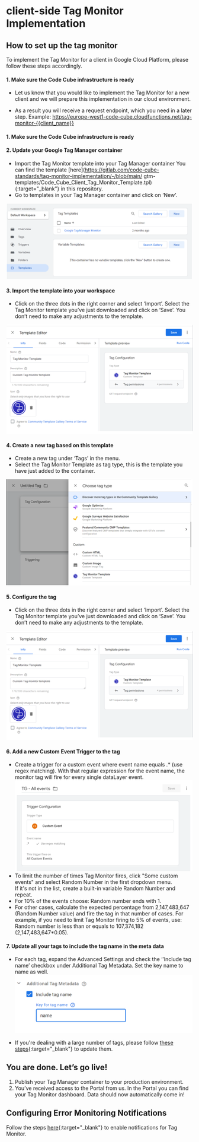 # client-side Tag Monitor Implementation

## How to set up the tag monitor

To implement the Tag Monitor for a client in Google Cloud Platform, please follow these steps accordingly.             

#### 1. **Make sure the Code Cube infrastructure is ready**

   -  Let us know that you would like to implement the Tag Monitor for a new client and we will prepare this implementation in our cloud environment.

   -   As a result you will receive a request endpoint, which you need in a later step. Example: https://europe-west1-code-cube.cloudfunctions.net/tag-monitor-{{client_name}}                



#### 1. **Make sure the Code Cube infrastructure is ready**

#### 2. **Update your Google Tag Manager container**

   -   Import the Tag Monitor template into your Tag Manager container
      You can find the template [here](https://gitlab.com/code-cube-standards/tag-monitor-implementation/-/blob/main/   gtm-templates/Code_Cube_Client_Tag_Monitor_Template.tpl){:target="_blank"} in this repository.
   -   Go to templates in your Tag Manager container and click on ‘New’.

   ![add-template](../images/import-temp.png)

#### 3. **Import the template into your workspace**      


   -   Click on the three dots in the right corner and select ‘Import’. Select the Tag Monitor template you’ve just       downloaded and click on ‘Save’. You don’t need to make any adjustments to the template.

   ![import-template](../images/temp-editor.png)

#### 4. **Create a new tag based on this template**

   -   Create a new tag under ‘Tags’ in the menu.
   -   Select the Tag Monitor Template as tag type, this is the template you have just added to the container.
   
   ![add-tag](../images/create-tag.png)

#### 5. **Configure the tag**


   -   Click on the three dots in the right corner and select ‘Import’. Select the Tag Monitor template you’ve just       downloaded and click on ‘Save’. You don’t need to make any adjustments to the template.

   ![import-template](../images/temp-editor.png)                 


#### 6. **Add a new Custom Event Trigger to the tag**


   - Create a trigger for a custom event where event name equals .\* (use regex matching). With that regular expression for the event name, the monitor tag will fire for every single dataLayer event.
   ![add-trigger](../images/add-trigger.png)
   - To limit the number of times Tag Monitor fires, click "Some custom events" and select Random Number in the first dropdown menu.\
   If it's not in the list, create a built-in variable Random Number and repeat.
   - For 10% of the events choose: Random number ends with 1.
   - For other cases, calculate the expected percentage from 2,147,483,647 (Random Number value) and fire the tag in that number of cases. For example, if you need to limit Tag Monitor firing to 5% of events, use: Random number is less than or equals to 107,374,182 (2,147,483,647\*0.05).           


   
#### 7. **Update all your tags to include the tag name in the meta data**


   - For each tag, expand the Advanced Settings and check the ‘’Include tag name’ checkbox under Additional Tag Metadata. Set the key name to name as well.
    ![tag-name-add](../images/add-metadata.png)

   - If you're dealing with a large number of tags, please follow [these steps](z-tag-bulk-edit.md){:target="_blank"} to update them.

## You are done. Let’s go live!

   1. Publish your Tag Manager container to your production environment.
   2. You’ve received access to the Portal from us. In the Portal you can find your Tag Monitor dashboard. Data should now automatically come in!


## Configuring Error Monitoring Notifications
Follow the steps [here](../notifications.md){:target="_blank"} to enable notifications for Tag Monitor.